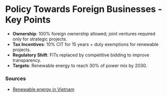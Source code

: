 
# Policy Towards Foreign Businesses - Key Points

- **Ownership**: 100% foreign ownership allowed; joint ventures required only for strategic projects.
- **Tax Incentives**: 10% CIT for 15 years + duty exemptions for renewable projects.
- **Regulatory Shift**: FITs replaced by competitive bidding to improve transparency.
- **Targets**: Renewable energy to reach 30% of power mix by 2030.

### Sources
- [Renewable energy in Vietnam](https://en.wikipedia.org/wiki/Renewable_energy_in_Vietnam)
